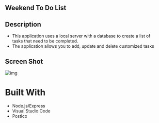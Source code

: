 ## Weekend To Do List


## Description


- This application uses a local server with a database to create a list of tasks that need to be completed.
- The application allows you to add, update and delete customized tasks

 ## Screen Shot

 ![img](file:///Users/matthewheinrich/Pictures/Screen%20Shot%202021-03-20%20at%2012.14.56%20PM.png)


 # Built With

 - Node.js/Express
 - Visual Studio Code
 - Postico